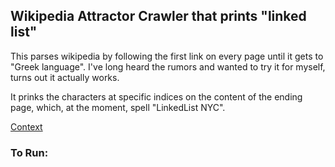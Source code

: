 ## Wikipedia Attractor Crawler that prints "linked list"

This parses wikipedia by following the first link on every page until it gets to "Greek language".  I've long heard the rumors and wanted to try it for myself, turns out it actually works.

It prinks the characters at specific indices on the content of the ending page, which, at the moment, spell "LinkedList NYC".

[Context](http://us2.campaign-archive1.com/?u=193b767bbb3b0eb0d949d5924&id=49bf5dc644&e=e58374102f)

### To Run:

    
